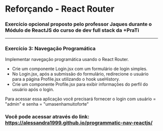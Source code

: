 <h1>Reforçando - React Router</h1>

### Exercício opcional proposto pelo professor Jaques durante o Módulo de ReactJS do curso de dev full stack da +PraTi

<hr/>

### Exercício 3: Navegação Programática

Implementar navegação programática usando o React Router.


- Crie um componente Login.jsx com um formulário de login simples.
- No Login.jsx, após a submissão do formulário, redirecione o usuário para a página Profile.jsx utilizando o hook useHistory.
- Crie um componente Profile.jsx para exibir informações do perfil do usuário após o login.

Para acessar essa aplicação você precisará fornecer o login com usuário = "admin" e senha = "umasenhamuitoforte"

### Você pode acessar através do link: https://alessandra1999.github.io/programmatic-nav-reactjs/
